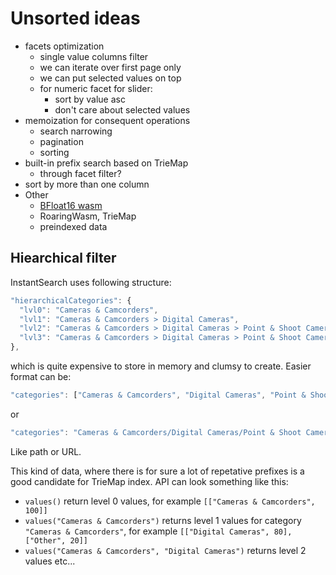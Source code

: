 # Unsorted ideas

- facets optimization
  - single value columns filter
  - we can iterate over first page only
  - we can put selected values on top
  - for numeric facet for slider:
    - sort by value asc
    - don't care about selected values
- memoization for consequent operations
  - search narrowing
  - pagination
  - sorting
- built-in prefix search based on TrieMap
  - through facet filter?
- sort by more than one column
- Other
  - [BFloat16 wasm](https://github.com/tc39/proposal-float16array/issues/7)
  - RoaringWasm, TrieMap
  - preindexed data

## Hiearchical filter

InstantSearch uses following structure:

```js
"hierarchicalCategories": {
  "lvl0": "Cameras & Camcorders",
  "lvl1": "Cameras & Camcorders > Digital Cameras",
  "lvl2": "Cameras & Camcorders > Digital Cameras > Point & Shoot Cameras",
  "lvl3": "Cameras & Camcorders > Digital Cameras > Point & Shoot Cameras > 360 & Panoramic Cameras"
},
```

which is quite expensive to store in memory and clumsy to create. Easier format can be:

```js
"categories": ["Cameras & Camcorders", "Digital Cameras", "Point & Shoot Cameras", "360 & Panoramic Cameras"]
```

or

```js
"categories": "Cameras & Camcorders/Digital Cameras/Point & Shoot Cameras/360 & Panoramic Cameras"
```

Like path or URL.

This kind of data, where there is for sure a lot of repetative prefixes is a good candidate for TrieMap index. API can look something like this:

- `values()` return level 0 values, for example `[["Cameras & Camcorders", 100]]`
- `values("Cameras & Camcorders")` returns level 1 values for category `"Cameras & Camcorders"`, for example `[["Digital Cameras", 80], ["Other", 20]]`
- `values("Cameras & Camcorders", "Digital Cameras")` returns level 2 values etc...
